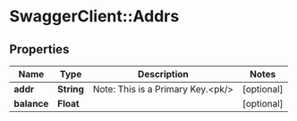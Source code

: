 # SwaggerClient::Addrs

## Properties
Name | Type | Description | Notes
------------ | ------------- | ------------- | -------------
**addr** | **String** | Note: This is a Primary Key.&lt;pk/&gt; | [optional] 
**balance** | **Float** |  | [optional] 



